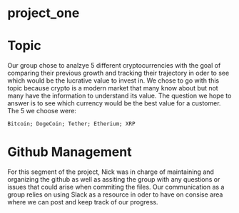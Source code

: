 # project_one

 # Topic
 
 Our group chose to analzye 5 different cryptocurrencies with the goal of comparing their previous growth and tracking their trajectory in oder to
 see which would be the lucrative value to invest in. We chose to go with this topic because crypto is a modern market that many know about but not many
 have the information to understand its value. The question we hope to answer is to see which currency would be the best value for a customer. The 5 we choose
 were:
    
    Bitcoin; DogeCoin; Tether; Etherium; XRP 

# Github Management

 For this segment of the project, Nick was in charge of maintaining and organizing the github as well as assiting the group with 
 any questions or issues that could arise when commiting the files. Our communication as a group relies on using Slack as 
 a resource in oder to have on consise area where we can post and keep track of our progress. 
  
